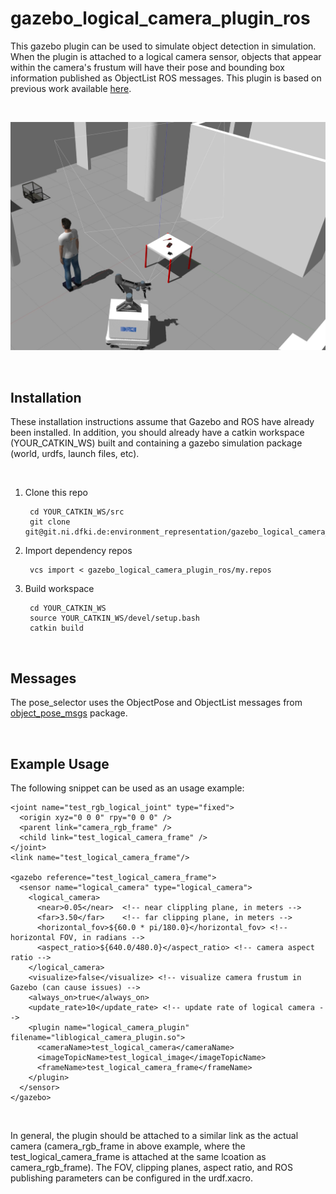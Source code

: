 # gazebo_logical_camera_plugin_ros

This gazebo plugin can be used to simulate object detection in simulation. When the plugin is attached to a logical camera sensor, objects that appear within the camera's frustum will have their pose and bounding box information published as ObjectList ROS messages. This plugin is based on previous work available [here](https://github.com/schizzz8/lucrezio_logical_camera).

<br>

![Logical Camera Example](./img/logical_camera.png)

<br>

## Installation

These installation instructions assume that Gazebo and ROS have already been installed. In addition, you should already have a catkin workspace (YOUR_CATKIN_WS) built and containing a gazebo simulation package (world, urdfs, launch files, etc).

<br>

1. Clone this repo

        cd YOUR_CATKIN_WS/src
        git clone git@git.ni.dfki.de:environment_representation/gazebo_logical_camera_plugin_ros.git

2. Import dependency repos

        vcs import < gazebo_logical_camera_plugin_ros/my.repos

3. Build workspace

        cd YOUR_CATKIN_WS
        source YOUR_CATKIN_WS/devel/setup.bash
        catkin build


<br>

## Messages

The pose_selector uses the ObjectPose and ObjectList messages from [object_pose_msgs](https://git.ni.dfki.de/environment_representation/object_pose_msgs) package.

<br>

## Example Usage

The following snippet can be used as an usage example:

    <joint name="test_rgb_logical_joint" type="fixed">
      <origin xyz="0 0 0" rpy="0 0 0" />
      <parent link="camera_rgb_frame" />
      <child link="test_logical_camera_frame" />
    </joint>
    <link name="test_logical_camera_frame"/>

    <gazebo reference="test_logical_camera_frame">
      <sensor name="logical_camera" type="logical_camera">
        <logical_camera>
          <near>0.05</near>  <!-- near clippling plane, in meters -->
          <far>3.50</far>    <!-- far clipping plane, in meters -->
          <horizontal_fov>${60.0 * pi/180.0}</horizontal_fov> <!-- horizontal FOV, in radians -->
          <aspect_ratio>${640.0/480.0}</aspect_ratio> <!-- camera aspect ratio -->
        </logical_camera>
        <visualize>false</visualize> <!-- visualize camera frustum in Gazebo (can cause issues) -->
        <always_on>true</always_on>
        <update_rate>10</update_rate> <!-- update rate of logical camera -->
        <plugin name="logical_camera_plugin" filename="liblogical_camera_plugin.so">
          <cameraName>test_logical_camera</cameraName>
          <imageTopicName>test_logical_image</imageTopicName>
          <frameName>test_logical_camera_frame</frameName>
        </plugin>
      </sensor>
    </gazebo>


<br>

In general, the plugin should be attached to a similar link as the actual camera (camera_rgb_frame in above example, where the test_logical_camera_frame is attached at the same lcoation as camera_rgb_frame). The FOV, clipping planes, aspect ratio, and ROS publishing parameters can be configured in the urdf.xacro.

<br>

